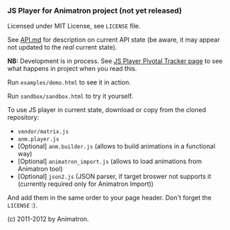 ### JS Player for Animatron project (not yet released)

Licensed under MIT License, see `LICENSE` file.

See [API.md](https://github.com/Animatron/player/blob/master/doc/API.md#files) for description on current API state (be aware, it may appear not updated to the _real_ current state).

**NB:** Development is in process. See [JS Player Pivotal Tracker page](https://www.pivotaltracker.com/projects/561405) to see what happens in project when you read this.

Run `examples/demo.html` to see it in action.

Run `sandbox/sandbox.html` to try it yourself.

To use JS player in current state, download or copy from the cloned repository:

 * `vendor/matrix.js`
 * `anm.player.js`
 * [Optional] `anm.builder.js` (allows to build animations in a functional way)
 * [Optional] `animatron_import.js` (allows to load animations from Animatron tool)
 * [Optional] `json2.js` (JSON parser, if target broswer not supports it (currently required only for Animatron Import)) 
   
And add them in the same order to your page header. Don't forget the `LICENSE` :).

(c) 2011-2012 by Animatron.